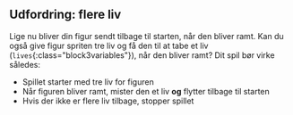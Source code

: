 ## Udfordring: flere liv

Lige nu bliver din figur sendt tilbage til starten, når den bliver ramt. Kan du også give figur spriten tre liv og få den til at tabe et liv (`lives`{:class="block3variables"}), når den bliver ramt? Dit spil bør virke således:

+ Spillet starter med tre liv for figuren
+ Når figuren bliver ramt, mister den et liv **og** flytter tilbage til starten
+ Hvis der ikke er flere liv tilbage, stopper spillet
